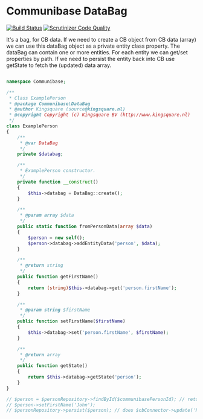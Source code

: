 # Communibase DataBag

[![Build Status](https://travis-ci.org/kingsquare/communibase-databag.svg?branch=master)](https://travis-ci.org/kingsquare/communibase-databag)
[![Scrutinizer Code Quality](https://scrutinizer-ci.com/g/kingsquare/communibase-databag/badges/quality-score.png?b=master)](https://scrutinizer-ci.com/g/kingsquare/communibase-databag/?branch=master)

It's a bag, for CB data. If we need to create a CB object from CB data (array) we can use this dataBag object as
a private entity class property. The dataBag can contain one or more entities. For each entity we can get/set
properties by path. If we need to persist the entity back into CB use getState to fetch the (updated) data array.

```php

namespace Communibase;

/**
 * Class ExamplePerson
 * @package Communibase\DataBag
 * @author Kingsquare (source@kingsquare.nl)
 * @copyright Copyright (c) Kingsquare BV (http://www.kingsquare.nl)
 */
class ExamplePerson
{
    /**
     * @var DataBag
     */
    private $databag;

    /**
     * ExamplePerson constructor.
     */
    private function __construct()
    {
        $this->databag = DataBag::create();
    }

    /**
     * @param array $data
     */
    public static function fromPersonData(array $data)
    {
        $person = new self();
        $person->databag->addEntityData('person', $data);
    }

    /**
     * @return string
     */
    public function getFirstName()
    {
        return (string)$this->databag->get('person.firstName');
    }

    /**
     * @param string $firstName
     */
    public function setFirstName($firstName)
    {
        $this->databag->set('person.firstName', $firstName);
    }

    /**
     * @return array
     */
    public function getState()
    {
        return $this->databag->getState('person');
    }
}

// $person = $personRepository->findById($communibasePersonId); // returns ExamplePerson::fromPersonData($fetchedCbData)
// $person->setFirstName('John');
// $personRepository->persist($person); // does $cbConnector->update('Person', $person->getState('person'));
```
